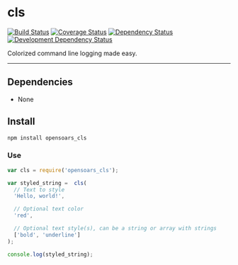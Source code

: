 cls
===

[![Build Status](https://img.shields.io/travis/opensoars/cls.svg?style=flat)](https://travis-ci.org/opensoars/cls)
[![Coverage Status](https://img.shields.io/coveralls/opensoars/cls.svg?style=flat)](https://coveralls.io/r/opensoars/cls)
[![Dependency Status](https://david-dm.org/opensoars/cls.svg?style=flat)](https://david-dm.org/opensoars/cls)
[![Development Dependency Status](https://david-dm.org/opensoars/cls/dev-status.svg?style=flat)](https://david-dm.org/opensoars/cls#info=devDependencies&view=table)


Colorized command line logging made easy.

---

## Dependencies
* None


## Install
`npm install opensoars_cls`

### Use
```js
var cls = require('opensoars_cls');

var styled_string =  cls(
  // Text to style
  'Hello, world!',        

  // Optional text color 
  'red',

  // Optional text style(s), can be a string or array with strings
  ['bold', 'underline']
);

console.log(styled_string);
```
